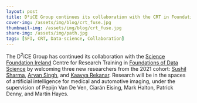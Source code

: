 ```yaml
---
layout: post
title: D²iCE Group continues its collaboration with the CRT in Foundations of Data Science by welcoming three new researchers
cover-img: /assets/img/blog/crt_fuse.jpg
thumbnail-img: /assets/img/blog/crt_fuse.jpg
share-img: /assets/img/path.jpg
tags: [SFI, CRT, Data-science, Collaboration]
---
```


The D<sup>2</sup>iCE Group has continued its collaboration with the [Science Foundation Ireland](https://www.sfi.ie/) Centre for Research Training in [Foundations of Data Science](https://www.data-science.ie/) by welcoming three new researchers from the 2021 cohort: [Sushil Sharma](https://www.linkedin.com/in/sushilsharmarobotics/), [Aryan Singh](https://www.linkedin.com/in/aryan-singh-902115156/), and [Kaavya Rekanar](https://www.linkedin.com/in/kaavyarekanar/). Research will be in the spaces of artificial intelligence for medical and automotive imaging, under the supervision of Pepijn Van De Ven, Ciarán Eising, Mark Halton, Patrick Denny, and Martin Hayes.
